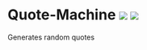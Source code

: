 # Quote-Machine <img src="https://img.shields.io/badge/status-done-blue"> <img src="https://img.shields.io/badge/maintained-no-red">
Generates random quotes
